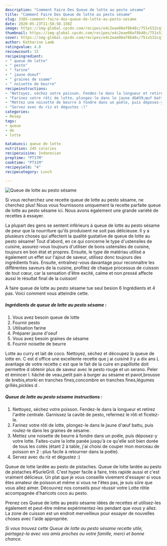 ```yaml
---
description: "Comment Faire Des Queue de lotte au pesto sésame"
title: "Comment Faire Des Queue de lotte au pesto sésame"
slug: 3385-comment-faire-des-queue-de-lotte-au-pesto-sesame
date: 2020-05-23T11:58:58.150Z
image: https://img-global.cpcdn.com/recipes/e4c2eae08af8b48c/751x532cq70/queue-de-lotte-au-pesto-sesame-photo-principale-de-la-recette.jpg
thumbnail: https://img-global.cpcdn.com/recipes/e4c2eae08af8b48c/751x532cq70/queue-de-lotte-au-pesto-sesame-photo-principale-de-la-recette.jpg
cover: https://img-global.cpcdn.com/recipes/e4c2eae08af8b48c/751x532cq70/queue-de-lotte-au-pesto-sesame-photo-principale-de-la-recette.jpg
author: Katharine Lamb
ratingvalue: 4.8
reviewcount: 15
recipeingredient:
- " queue de lotte"
- " pesto"
- " farine"
- " jaune doeuf"
- " graines de ssame"
- " noisette de beurre"
recipeinstructions:
- "Nettoyez, séchez votre poisson. Fendez-le dans la longueur et retirez l&#39;arête centrale. Garnissez la cavité de pesto, refermez le rôti et ficelez-le."
- "Farinez votre rôti de lotte, plongez-le dans le jaune d&#39;œuf battu, puis roulez-le dans les graines de sésame."
- "Mettez une noisette de beurre à fondre dans un poêle, puis déposez-y votre lotte. Faites-cuire la lotte panée jusqu&#39;à ce qu&#39;elle soit bien dorée de tous les cotés (étant 2 à table, j&#39;ai choisi de couper mon morceau de poisson en 2 : plus facile à retourner dans la poêle)."
- "Servez avec du riz et dégustez :)"
categories:
- Resep
tags:
- queue
- de
- lotte

katakunci: queue de lotte 
nutrition: 245 calories
recipecuisine: Indonesian
preptime: "PT17M"
cooktime: "PT31M"
recipeyield: "4"
recipecategory: Lunch

---
```



![Queue de lotte au pesto sésame](https://img-global.cpcdn.com/recipes/e4c2eae08af8b48c/751x532cq70/queue-de-lotte-au-pesto-sesame-photo-principale-de-la-recette.jpg)

Si vous recherchez une recette queue de lotte au pesto sésame, ne cherchez plus! Nous vous fournissons uniquement la recette parfaite queue de lotte au pesto sésame ici. Nous avons également une grande variété de recettes à essayer.

La plupart des gens se sentent inférieurs à queue de lotte au pesto sésame de peur que la nourriture qu'ils produisent ne soit pas délicieuse. Il y a plusieurs choses qui affectent la qualité gustative de queue de lotte au pesto sésame! Tout d'abord, en ce qui concerne le type d'ustensiles de cuisine, assurez-vous toujours d'utiliser de bons ustensiles de cuisine, toujours en bon état et propres. Ensuite, le type de matériau utilisé a également un effet sur l'ajout de saveur, utilisez donc toujours des ingrédients frais. Ensuite, entraînez-vous davantage pour reconnaître les différentes saveurs de la cuisine, profitez de chaque processus de cuisson de tout cœur, car la sensation d'être excité, calme et non pressé affecte aussi le résultat final de la cuisson!

<!--inarticleads1-->

À faire queue de lotte au pesto sésame tue seul besion 6 Ingrédients et 4 pas. Voici comment vous atteindre cette.

##### Ingrédients de queue de lotte au pesto sésame :

1. Vous avez besoin  queue de lotte
1. Fournir  pesto
1. Utilisation  farine
1. Préparer  jaune d&#39;oeuf
1. Vous avez besoin  graines de sésame
1. Fournir  noisette de beurre


Lotte au curry et lait de coco. Nettoyez, séchez et découpez la queue de lotte en. C est d office une excellente recette que j ai cuisiné il y a dix ans L avantage de votre recette c est que le fait de la cuire en papillotte doit permettre d obtenir plus de saveur avec le pesto rouge et un serano. Peler et émincer l. hâché de veau,petit pain à burger au sésame et pavot,brousse de brebis,etorki en tranches fines,concombre en tranches fines,légumes grillés,pickles d . 

<!--inarticleads2-->

##### Queue de lotte au pesto sésame instructions :

1. Nettoyez, séchez votre poisson. Fendez-le dans la longueur et retirez l&#39;arête centrale. Garnissez la cavité de pesto, refermez le rôti et ficelez-le.
1. Farinez votre rôti de lotte, plongez-le dans le jaune d&#39;œuf battu, puis roulez-le dans les graines de sésame.
1. Mettez une noisette de beurre à fondre dans un poêle, puis déposez-y votre lotte. Faites-cuire la lotte panée jusqu&#39;à ce qu&#39;elle soit bien dorée de tous les cotés (étant 2 à table, j&#39;ai choisi de couper mon morceau de poisson en 2 : plus facile à retourner dans la poêle).
1. Servez avec du riz et dégustez :)


Queue de lotte lardée au pesto de pistaches. Queue de lotte lardée au pesto de pistaches #SurleGrill. C&#39;est hyper facile à faire, très rapide aussi et c&#39;est vraiment délicieux. Un plat que je vous conseille vivement d&#39;essayer si vous êtes amateur de poisson.et même si vous ne l&#39;êtes pas, je suis sûre que vous allez aimer. Découvrez nos conseils pour réussir votre Lotte rôtie accompagnée d&#39;haricots coco au pesto. 

<!--inarticleads1-->

<p>
Prenez ces Queue de lotte au pesto sésame idées de recettes et utilisez-les également et peut-être même expérimentez-les pendant que vous y allez. La zone de cuisson est un endroit merveilleux pour essayer de nouvelles choses avec l'aide appropriée.
</p>

<p>
<i>Si vous trouvez cette Queue de lotte au pesto sésame recette utile, partagez-la avec vos amis proches ou votre famille, merci et bonne chance.</i>
</p>
